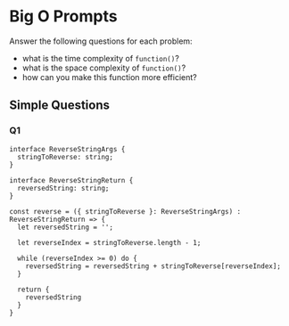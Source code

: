 # Big O Prompts

Answer the following questions for each problem:
- what is the time complexity of `function()`?
- what is the space complexity of `function()`?
- how can you make this function more efficient?

## Simple Questions
### Q1
```
interface ReverseStringArgs {
  stringToReverse: string;
}

interface ReverseStringReturn {
  reversedString: string;
}

const reverse = ({ stringToReverse }: ReverseStringArgs) : ReverseStringReturn => {
  let reversedString = '';

  let reverseIndex = stringToReverse.length - 1;

  while (reverseIndex >= 0) do {
    reversedString = reversedString + stringToReverse[reverseIndex];
  }

  return {
    reversedString
  }
}
```

